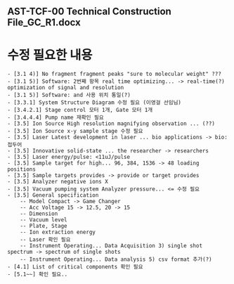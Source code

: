 ## AST-TCF-00 Technical Construction File_GC_R1.docx

# 수정 필요한 내용

    - [3.1 4)] No fragment fragment peaks "sure to molecular weight" ???
    - [3.1 5)] Software: 2번째 항목 real time optimizing... -> real-time(?) optimization of signal and resolution
    - [3.1 5)] Software: and 사용 위치 통일(?)
    - [3.3.1] System Structure Diagram 수정 필요 (이영걸 선임님)
    - [3.4.2.1] Stage control 모터 1개, Gate 모터 1개
    - [3.4.4.4] Pump name 재확인 필요
    - [3.5] Ion Source High resolution magnifying observation ... (??)
    - [3.5] Ion Source x-y sample stage 수정 필요
    - [3.5] Laser Latest development in laser ... bio applications -> bio: 접두어
    - [3.5] Innovative solid-state ... the researcher -> researchers
    - [3.5] Laser energy/pulse: <11uJ/pulse
    - [3.5] Sample target for high... 96, 384, 1536 -> 48 loading positions
    - [3.5] Sample targets provides -> provide or target provides
    - [3.5] Analyzer negative ions X
    - [3.5] Vacuum pumping system Analyzer pressure... <= 수정 필요
    - [3.5] General specification
        -- Model Compact -> Game Changer
        -- Acc Voltage 15 -> 12.5, 20 -> 15
        -- Dimension
        -- Vacuum level
        -- Plate, Stage
        -- Ion extraction energy
        -- Laser 확인 필요
        -- Instrument Operating... Data Acquisition 3) single shot spectrum -> spectrum of single shots
        -- Instrument Operating... Data analysis 5) csv format 추가(?)
    - [4.1] List of critical components 확인 필요
    - [5.1~~] 확인 필요..



